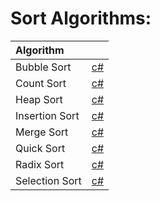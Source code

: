 # Sort Algorithms:

| Algorithm |  |
| :----------| :-------- |
| Bubble Sort | [c#](https://oclipa.github.io/md.html?repo=sort-algorithms&path=SortAlgorithms&#47;SortAlgorithms&#47;BubbleSort.cs) |
| Count Sort | [c#](https://oclipa.github.io/md.html?repo=sort-algorithms&path=SortAlgorithms&#47;SortAlgorithms&#47;CountSort.cs) |
| Heap Sort | [c#](https://oclipa.github.io/md.html?repo=sort-algorithms&path=SortAlgorithms&#47;SortAlgorithms&#47;HeapSort.cs) |
| Insertion Sort | [c#](https://oclipa.github.io/md.html?repo=sort-algorithms&path=SortAlgorithms&#47;SortAlgorithms&#47;InsertionSort.cs) |
| Merge Sort | [c#](https://oclipa.github.io/md.html?repo=sort-algorithms&path=SortAlgorithms&#47;SortAlgorithms&#47;MergeSort.cs) |
| Quick Sort | [c#](https://oclipa.github.io/md.html?repo=sort-algorithms&path=SortAlgorithms&#47;SortAlgorithms&#47;QuickSort.cs) |
| Radix Sort | [c#](https://oclipa.github.io/md.html?repo=sort-algorithms&path=SortAlgorithms&#47;SortAlgorithms&#47;RadixSort.cs) |
| Selection Sort | [c#](https://oclipa.github.io/md.html?repo=sort-algorithms&path=SortAlgorithms&#47;SortAlgorithms&#47;SelectionSort.cs) |

